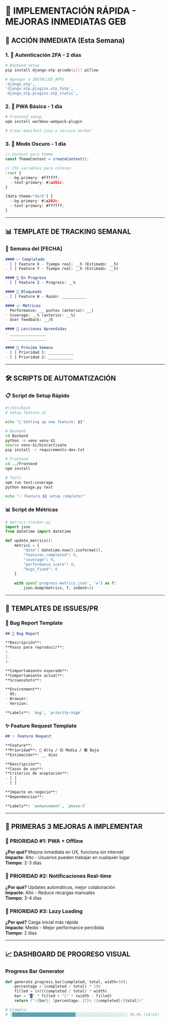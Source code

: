 # 🎯 IMPLEMENTACIÓN RÁPIDA - MEJORAS INMEDIATAS GEB

## 🚀 **ACCIÓN INMEDIATA** (Esta Semana)

### **1. 🔐 Autenticación 2FA** - **2 días**
```bash
# Backend setup
pip install django-otp qrcode[pil] pillow

# Agregar a INSTALLED_APPS
'django_otp',
'django_otp.plugins.otp_totp',
'django_otp.plugins.otp_static',
```

### **2. 📱 PWA Básica** - **1 día**
```bash
# Frontend setup
npm install workbox-webpack-plugin

# Crear manifest.json y service worker
```

### **3. 🌙 Modo Oscuro** - **1 día**
```typescript
// Context para theme
const ThemeContext = createContext();

// CSS variables para colores
:root {
  --bg-primary: #ffffff;
  --text-primary: #1a202c;
}

[data-theme="dark"] {
  --bg-primary: #1a202c;
  --text-primary: #ffffff;
}
```

---

## 📊 **TEMPLATE DE TRACKING SEMANAL**

### **📅 Semana del [FECHA]**
```markdown
#### ✅ Completado
- [ ] Feature X - Tiempo real: __h (Estimado: __h)
- [ ] Feature Y - Tiempo real: __h (Estimado: __h)

#### 🔄 En Progreso
- [ ] Feature Z - Progress: __%

#### 🚫 Bloqueado
- [ ] Feature W - Razón: ___________

#### 📈 Métricas
- Performance: __ puntos (anterior: __)
- Coverage: __% (anterior: __%)
- User feedback: __/5

#### 📝 Lecciones Aprendidas
- ________________
- ________________

#### 🎯 Próxima Semana
- [ ] Prioridad 1: ___________
- [ ] Prioridad 2: ___________
```

---

## 🛠️ **SCRIPTS DE AUTOMATIZACIÓN**

### **📋 Script de Setup Rápido**
```bash
#!/bin/bash
# setup-feature.sh

echo "🚀 Setting up new feature: $1"

# Backend
cd Backend
python -m venv venv-$1
source venv-$1/bin/activate
pip install -r requirements-dev.txt

# Frontend  
cd ../Frontend
npm install

# Tests
npm run test:coverage
python manage.py test

echo "✅ Feature $1 setup complete!"
```

### **📊 Script de Métricas**
```python
# metrics-tracker.py
import json
from datetime import datetime

def update_metrics():
    metrics = {
        "date": datetime.now().isoformat(),
        "features_completed": 0,
        "coverage": 0,
        "performance_score": 0,
        "bugs_fixed": 0
    }
    
    with open('progress-metrics.json', 'w') as f:
        json.dump(metrics, f, indent=2)
```

---

## 📱 **TEMPLATES DE ISSUES/PR**

### **🐛 Bug Report Template**
```markdown
## 🐛 Bug Report

**Descripción**: 
**Pasos para reproducir**:
1. 
2. 
3. 

**Comportamiento esperado**:
**Comportamiento actual**:
**Screenshots**: 

**Environment**:
- OS: 
- Browser: 
- Version: 

**Labels**: `bug`, `priority-high`
```

### **✨ Feature Request Template**
```markdown
## ✨ Feature Request

**Feature**: 
**Prioridad**: 🔴 Alta / 🟡 Media / 🟢 Baja
**Estimación**: __ días

**Descripción**:
**Casos de uso**:
**Criterios de aceptación**:
- [ ] 
- [ ] 

**Impacto en negocio**: 
**Dependencias**: 

**Labels**: `enhancement`, `phase-X`
```

---

## 🎯 **PRIMERAS 3 MEJORAS A IMPLEMENTAR**

### **🥇 PRIORIDAD #1: PWA + Offline**
**¿Por qué?** Mejora inmediata en UX, funciona sin internet  
**Impacto**: Alto - Usuarios pueden trabajar en cualquier lugar  
**Tiempo**: 2-3 días  

### **🥈 PRIORIDAD #2: Notificaciones Real-time**
**¿Por qué?** Updates automáticos, mejor colaboración  
**Impacto**: Alto - Reduce recargas manuales  
**Tiempo**: 3-4 días  

### **🥉 PRIORIDAD #3: Lazy Loading**
**¿Por qué?** Carga inicial más rápida  
**Impacto**: Medio - Mejor performance percibida  
**Tiempo**: 2 días  

---

## 📈 **DASHBOARD DE PROGRESO VISUAL**

### **Progress Bar Generator**
```python
def generate_progress_bar(completed, total, width=50):
    percentage = (completed / total) * 100
    filled = int((completed / total) * width)
    bar = "█" * filled + "░" * (width - filled)
    return f"|{bar}| {percentage:.1f}% ({completed}/{total})"

# Ejemplo:
# |████████████████████████████░░░░░░░░░░░░░░░░░░░░░░| 56.0% (14/25)
```